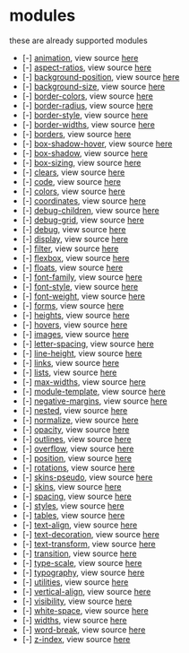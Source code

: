 
# modules

these are already supported modules
- [-] [animation](https://github.com/lamhieu-vk/liser/blob/master/docs/animation.md), view source [here](https://github.com/lamhieu-vk/liser/tree/master/src/modules/animation)
- [-] [aspect-ratios](https://github.com/lamhieu-vk/liser/blob/master/docs/aspect-ratios.md), view source [here](https://github.com/lamhieu-vk/liser/tree/master/src/modules/aspect-ratios)
- [-] [background-position](https://github.com/lamhieu-vk/liser/blob/master/docs/background-position.md), view source [here](https://github.com/lamhieu-vk/liser/tree/master/src/modules/background-position)
- [-] [background-size](https://github.com/lamhieu-vk/liser/blob/master/docs/background-size.md), view source [here](https://github.com/lamhieu-vk/liser/tree/master/src/modules/background-size)
- [-] [border-colors](https://github.com/lamhieu-vk/liser/blob/master/docs/border-colors.md), view source [here](https://github.com/lamhieu-vk/liser/tree/master/src/modules/border-colors)
- [-] [border-radius](https://github.com/lamhieu-vk/liser/blob/master/docs/border-radius.md), view source [here](https://github.com/lamhieu-vk/liser/tree/master/src/modules/border-radius)
- [-] [border-style](https://github.com/lamhieu-vk/liser/blob/master/docs/border-style.md), view source [here](https://github.com/lamhieu-vk/liser/tree/master/src/modules/border-style)
- [-] [border-widths](https://github.com/lamhieu-vk/liser/blob/master/docs/border-widths.md), view source [here](https://github.com/lamhieu-vk/liser/tree/master/src/modules/border-widths)
- [-] [borders](https://github.com/lamhieu-vk/liser/blob/master/docs/borders.md), view source [here](https://github.com/lamhieu-vk/liser/tree/master/src/modules/borders)
- [-] [box-shadow-hover](https://github.com/lamhieu-vk/liser/blob/master/docs/box-shadow-hover.md), view source [here](https://github.com/lamhieu-vk/liser/tree/master/src/modules/box-shadow-hover)
- [-] [box-shadow](https://github.com/lamhieu-vk/liser/blob/master/docs/box-shadow.md), view source [here](https://github.com/lamhieu-vk/liser/tree/master/src/modules/box-shadow)
- [-] [box-sizing](https://github.com/lamhieu-vk/liser/blob/master/docs/box-sizing.md), view source [here](https://github.com/lamhieu-vk/liser/tree/master/src/modules/box-sizing)
- [-] [clears](https://github.com/lamhieu-vk/liser/blob/master/docs/clears.md), view source [here](https://github.com/lamhieu-vk/liser/tree/master/src/modules/clears)
- [-] [code](https://github.com/lamhieu-vk/liser/blob/master/docs/code.md), view source [here](https://github.com/lamhieu-vk/liser/tree/master/src/modules/code)
- [-] [colors](https://github.com/lamhieu-vk/liser/blob/master/docs/colors.md), view source [here](https://github.com/lamhieu-vk/liser/tree/master/src/modules/colors)
- [-] [coordinates](https://github.com/lamhieu-vk/liser/blob/master/docs/coordinates.md), view source [here](https://github.com/lamhieu-vk/liser/tree/master/src/modules/coordinates)
- [-] [debug-children](https://github.com/lamhieu-vk/liser/blob/master/docs/debug-children.md), view source [here](https://github.com/lamhieu-vk/liser/tree/master/src/modules/debug-children)
- [-] [debug-grid](https://github.com/lamhieu-vk/liser/blob/master/docs/debug-grid.md), view source [here](https://github.com/lamhieu-vk/liser/tree/master/src/modules/debug-grid)
- [-] [debug](https://github.com/lamhieu-vk/liser/blob/master/docs/debug.md), view source [here](https://github.com/lamhieu-vk/liser/tree/master/src/modules/debug)
- [-] [display](https://github.com/lamhieu-vk/liser/blob/master/docs/display.md), view source [here](https://github.com/lamhieu-vk/liser/tree/master/src/modules/display)
- [-] [filter](https://github.com/lamhieu-vk/liser/blob/master/docs/filter.md), view source [here](https://github.com/lamhieu-vk/liser/tree/master/src/modules/filter)
- [-] [flexbox](https://github.com/lamhieu-vk/liser/blob/master/docs/flexbox.md), view source [here](https://github.com/lamhieu-vk/liser/tree/master/src/modules/flexbox)
- [-] [floats](https://github.com/lamhieu-vk/liser/blob/master/docs/floats.md), view source [here](https://github.com/lamhieu-vk/liser/tree/master/src/modules/floats)
- [-] [font-family](https://github.com/lamhieu-vk/liser/blob/master/docs/font-family.md), view source [here](https://github.com/lamhieu-vk/liser/tree/master/src/modules/font-family)
- [-] [font-style](https://github.com/lamhieu-vk/liser/blob/master/docs/font-style.md), view source [here](https://github.com/lamhieu-vk/liser/tree/master/src/modules/font-style)
- [-] [font-weight](https://github.com/lamhieu-vk/liser/blob/master/docs/font-weight.md), view source [here](https://github.com/lamhieu-vk/liser/tree/master/src/modules/font-weight)
- [-] [forms](https://github.com/lamhieu-vk/liser/blob/master/docs/forms.md), view source [here](https://github.com/lamhieu-vk/liser/tree/master/src/modules/forms)
- [-] [heights](https://github.com/lamhieu-vk/liser/blob/master/docs/heights.md), view source [here](https://github.com/lamhieu-vk/liser/tree/master/src/modules/heights)
- [-] [hovers](https://github.com/lamhieu-vk/liser/blob/master/docs/hovers.md), view source [here](https://github.com/lamhieu-vk/liser/tree/master/src/modules/hovers)
- [-] [images](https://github.com/lamhieu-vk/liser/blob/master/docs/images.md), view source [here](https://github.com/lamhieu-vk/liser/tree/master/src/modules/images)
- [-] [letter-spacing](https://github.com/lamhieu-vk/liser/blob/master/docs/letter-spacing.md), view source [here](https://github.com/lamhieu-vk/liser/tree/master/src/modules/letter-spacing)
- [-] [line-height](https://github.com/lamhieu-vk/liser/blob/master/docs/line-height.md), view source [here](https://github.com/lamhieu-vk/liser/tree/master/src/modules/line-height)
- [-] [links](https://github.com/lamhieu-vk/liser/blob/master/docs/links.md), view source [here](https://github.com/lamhieu-vk/liser/tree/master/src/modules/links)
- [-] [lists](https://github.com/lamhieu-vk/liser/blob/master/docs/lists.md), view source [here](https://github.com/lamhieu-vk/liser/tree/master/src/modules/lists)
- [-] [max-widths](https://github.com/lamhieu-vk/liser/blob/master/docs/max-widths.md), view source [here](https://github.com/lamhieu-vk/liser/tree/master/src/modules/max-widths)
- [-] [module-template](https://github.com/lamhieu-vk/liser/blob/master/docs/module-template.md), view source [here](https://github.com/lamhieu-vk/liser/tree/master/src/modules/module-template)
- [-] [negative-margins](https://github.com/lamhieu-vk/liser/blob/master/docs/negative-margins.md), view source [here](https://github.com/lamhieu-vk/liser/tree/master/src/modules/negative-margins)
- [-] [nested](https://github.com/lamhieu-vk/liser/blob/master/docs/nested.md), view source [here](https://github.com/lamhieu-vk/liser/tree/master/src/modules/nested)
- [-] [normalize](https://github.com/lamhieu-vk/liser/blob/master/docs/normalize.md), view source [here](https://github.com/lamhieu-vk/liser/tree/master/src/modules/normalize)
- [-] [opacity](https://github.com/lamhieu-vk/liser/blob/master/docs/opacity.md), view source [here](https://github.com/lamhieu-vk/liser/tree/master/src/modules/opacity)
- [-] [outlines](https://github.com/lamhieu-vk/liser/blob/master/docs/outlines.md), view source [here](https://github.com/lamhieu-vk/liser/tree/master/src/modules/outlines)
- [-] [overflow](https://github.com/lamhieu-vk/liser/blob/master/docs/overflow.md), view source [here](https://github.com/lamhieu-vk/liser/tree/master/src/modules/overflow)
- [-] [position](https://github.com/lamhieu-vk/liser/blob/master/docs/position.md), view source [here](https://github.com/lamhieu-vk/liser/tree/master/src/modules/position)
- [-] [rotations](https://github.com/lamhieu-vk/liser/blob/master/docs/rotations.md), view source [here](https://github.com/lamhieu-vk/liser/tree/master/src/modules/rotations)
- [-] [skins-pseudo](https://github.com/lamhieu-vk/liser/blob/master/docs/skins-pseudo.md), view source [here](https://github.com/lamhieu-vk/liser/tree/master/src/modules/skins-pseudo)
- [-] [skins](https://github.com/lamhieu-vk/liser/blob/master/docs/skins.md), view source [here](https://github.com/lamhieu-vk/liser/tree/master/src/modules/skins)
- [-] [spacing](https://github.com/lamhieu-vk/liser/blob/master/docs/spacing.md), view source [here](https://github.com/lamhieu-vk/liser/tree/master/src/modules/spacing)
- [-] [styles](https://github.com/lamhieu-vk/liser/blob/master/docs/styles.md), view source [here](https://github.com/lamhieu-vk/liser/tree/master/src/modules/styles)
- [-] [tables](https://github.com/lamhieu-vk/liser/blob/master/docs/tables.md), view source [here](https://github.com/lamhieu-vk/liser/tree/master/src/modules/tables)
- [-] [text-align](https://github.com/lamhieu-vk/liser/blob/master/docs/text-align.md), view source [here](https://github.com/lamhieu-vk/liser/tree/master/src/modules/text-align)
- [-] [text-decoration](https://github.com/lamhieu-vk/liser/blob/master/docs/text-decoration.md), view source [here](https://github.com/lamhieu-vk/liser/tree/master/src/modules/text-decoration)
- [-] [text-transform](https://github.com/lamhieu-vk/liser/blob/master/docs/text-transform.md), view source [here](https://github.com/lamhieu-vk/liser/tree/master/src/modules/text-transform)
- [-] [transition](https://github.com/lamhieu-vk/liser/blob/master/docs/transition.md), view source [here](https://github.com/lamhieu-vk/liser/tree/master/src/modules/transition)
- [-] [type-scale](https://github.com/lamhieu-vk/liser/blob/master/docs/type-scale.md), view source [here](https://github.com/lamhieu-vk/liser/tree/master/src/modules/type-scale)
- [-] [typography](https://github.com/lamhieu-vk/liser/blob/master/docs/typography.md), view source [here](https://github.com/lamhieu-vk/liser/tree/master/src/modules/typography)
- [-] [utilities](https://github.com/lamhieu-vk/liser/blob/master/docs/utilities.md), view source [here](https://github.com/lamhieu-vk/liser/tree/master/src/modules/utilities)
- [-] [vertical-align](https://github.com/lamhieu-vk/liser/blob/master/docs/vertical-align.md), view source [here](https://github.com/lamhieu-vk/liser/tree/master/src/modules/vertical-align)
- [-] [visibility](https://github.com/lamhieu-vk/liser/blob/master/docs/visibility.md), view source [here](https://github.com/lamhieu-vk/liser/tree/master/src/modules/visibility)
- [-] [white-space](https://github.com/lamhieu-vk/liser/blob/master/docs/white-space.md), view source [here](https://github.com/lamhieu-vk/liser/tree/master/src/modules/white-space)
- [-] [widths](https://github.com/lamhieu-vk/liser/blob/master/docs/widths.md), view source [here](https://github.com/lamhieu-vk/liser/tree/master/src/modules/widths)
- [-] [word-break](https://github.com/lamhieu-vk/liser/blob/master/docs/word-break.md), view source [here](https://github.com/lamhieu-vk/liser/tree/master/src/modules/word-break)
- [-] [z-index](https://github.com/lamhieu-vk/liser/blob/master/docs/z-index.md), view source [here](https://github.com/lamhieu-vk/liser/tree/master/src/modules/z-index)